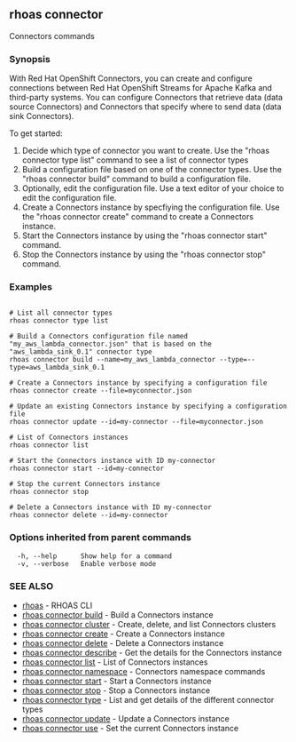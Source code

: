 ## rhoas connector

Connectors commands

### Synopsis

With Red Hat OpenShift Connectors, you can create and configure connections between Red Hat OpenShift Streams for Apache Kafka and third-party systems. You can configure Connectors that retrieve data (data source Connectors) and Connectors that specify where to send data (data sink Connectors).

To get started:
1. Decide which type of connector you want to create.
   Use the "rhoas connector type list" command to see a list of connector types
2. Build a configuration file based on one of the connector types.
   Use the "rhoas connector build" command to build a configuration file.
3. Optionally, edit the configuration file.
   Use a text editor of your choice to edit the configuration file.
4. Create a Connectors instance by specfiying the configuration file.
   Use the "rhoas connector create" command to create a Connectors instance.
5. Start the Connectors instance by using the "rhoas connector start" command.
6. Stop the Connectors instance by using the "rhoas connector stop" command.


### Examples

```
   
# List all connector types
rhoas connector type list

# Build a Connectors configuration file named "my_aws_lambda_connector.json" that is based on the "aws_lambda_sink_0.1" connector type
rhoas connector build --name=my_aws_lambda_connector --type=--type=aws_lambda_sink_0.1

# Create a Connectors instance by specifying a configuration file
rhoas connector create --file=myconnector.json

# Update an existing Connectors instance by specifying a configuration file
rhoas connector update --id=my-connector --file=myconnector.json

# List of Connectors instances
rhoas connector list

# Start the Connectors instance with ID my-connector
rhoas connector start --id=my-connector

# Stop the current Connectors instance
rhoas connector stop

# Delete a Connectors instance with ID my-connector
rhoas connector delete --id=my-connector

```

### Options inherited from parent commands

```
  -h, --help      Show help for a command
  -v, --verbose   Enable verbose mode
```

### SEE ALSO

* [rhoas](rhoas.md)	 - RHOAS CLI
* [rhoas connector build](rhoas_connector_build.md)	 - Build a Connectors instance
* [rhoas connector cluster](rhoas_connector_cluster.md)	 - Create, delete, and list Connectors clusters
* [rhoas connector create](rhoas_connector_create.md)	 - Create a Connectors instance
* [rhoas connector delete](rhoas_connector_delete.md)	 - Delete a Connectors instance
* [rhoas connector describe](rhoas_connector_describe.md)	 - Get the details for the Connectors instance
* [rhoas connector list](rhoas_connector_list.md)	 - List of Connectors instances
* [rhoas connector namespace](rhoas_connector_namespace.md)	 - Connectors namespace commands
* [rhoas connector start](rhoas_connector_start.md)	 - Start a Connectors instance
* [rhoas connector stop](rhoas_connector_stop.md)	 - Stop a Connectors instance
* [rhoas connector type](rhoas_connector_type.md)	 - List and get details of the different connector types
* [rhoas connector update](rhoas_connector_update.md)	 - Update a Connectors instance
* [rhoas connector use](rhoas_connector_use.md)	 - Set the current Connectors instance

